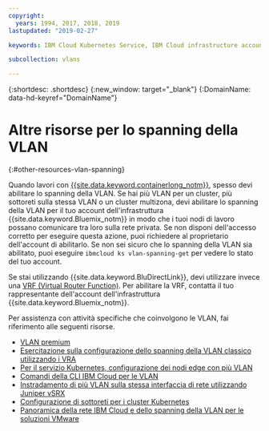 ```yaml
---
copyright:
  years: 1994, 2017, 2018, 2019
lastupdated: "2019-02-27"

keywords: IBM Cloud Kubernetes Service, IBM Cloud infrastructure account, private network

subcollection: vlans

---
```


{:shortdesc: .shortdesc}
{:new_window: target="_blank"}
{:DomainName: data-hd-keyref="DomainName"}

# Altre risorse per lo spanning della VLAN
{:#other-resources-vlan-spanning}

Quando lavori con [{{site.data.keyword.containerlong_notm}}](https://{DomainName}/docs/containers/container_index.html), spesso devi abilitare lo spanning della VLAN. Se hai più VLAN per un cluster, più sottoreti sulla stessa VLAN o un cluster multizona, devi abilitare lo spanning della VLAN per il tuo account dell'infrastruttura {{site.data.keyword.Bluemix_notm}} in modo che i tuoi nodi di lavoro possano comunicare tra loro sulla rete privata. Se non disponi dell'accesso corretto per eseguire questa azione, puoi richiedere al proprietario dell'account di abilitarlo. Se non sei sicuro che lo spanning della VLAN sia abilitato, puoi eseguire `ibmcloud ks vlan-spanning-get` per vedere lo stato del tuo account.

Se stai utilizzando {{site.data.keyword.BluDirectLink}}, devi utilizzare invece una [VRF (Virtual Router Function)](https://{DomainName}/docs/infrastructure/direct-link/subnet-configuration.html#more-about-using-vrf). Per abilitare la VRF, contatta il tuo rappresentante dell'account dell'infrastruttura {{site.data.keyword.Bluemix_notm}}.

Per assistenza con attività specifiche che coinvolgono le VLAN, fai riferimento alle seguenti risorse. 

* [VLAN premium](https://www.ibm.com/blogs/bluemix/2018/12/introducing-premium-vlans-are-you-compute-first-or-network-first/)
* [Esercitazione sulla configurazione dello spanning della VLAN classico utilizzando i VRA](/docs/tutorials?topic=solution-tutorials-vlan-spanning)
* [Per il servizio Kubernetes, configurazione dei nodi edge con più VLAN](/docs/containers?topic=containers-edge_nodes_multiple_vlans)
* [Comandi della CLI IBM Cloud per le VLAN](/docs/cli/reference/ibmcloud?topic=cloud-cli-manage-classic-vlans)
* [Instradamento di più VLAN sulla stessa interfaccia di rete utilizzando Juniper vSRX](/docs/infrastructure/vsrx?topic=vsrx-route-multiple-vlans-over-the-same-network-interface)
* [Configurazione di sottoreti per i cluster Kubernetes](/docs/containers?topic=containers-subnets#vlan-spanning)
* [Panoramica della rete IBM Cloud e dello spanning della VLAN per le soluzioni VMware](/docs/services/vmwaresolutions/archiref/vcsnsxt?topic=vmware-solutions-vcsnsxt-overview-ic4vnetwork#vcsnsxt-overview-ic4vnetwork-vlan-spanning)

